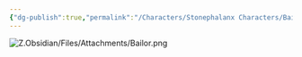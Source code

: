 ```yaml
---
{"dg-publish":true,"permalink":"/Characters/Stonephalanx Characters/Bailor/"}
---
```


![Z.Obsidian/Files/Attachments/Bailor.png](/img/user/Z.Obsidian/Files/Attachments/Bailor.png)